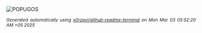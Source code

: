 <div align="justify">
<picture>
    <source media="(prefers-color-scheme: dark)" srcset="https://i.ibb.co/B51rGftW/output-gif.gif">
    <source media="(prefers-color-scheme: light)" srcset="https://i.ibb.co/B51rGftW/output-gif.gif">
    <img alt="POPUGOS" src="https://i.ibb.co/B51rGftW/output-gif.gif">
</picture>

<sub><i>Generated automatically using [x0rzavi/github-readme-terminal](https://github.com/x0rzavi/github-readme-terminal) on Mon Mar 03 05:52:20 AM +05 2025</i></sub>
</div>